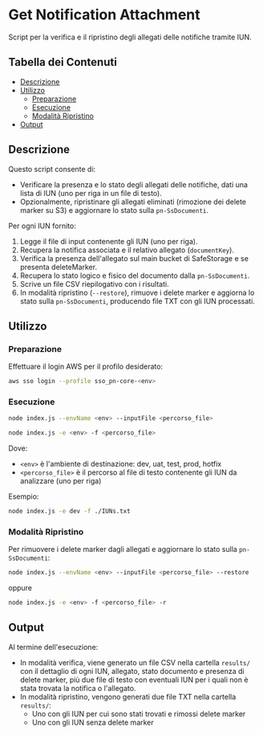 # Get Notification Attachment

Script per la verifica e il ripristino degli allegati delle notifiche tramite IUN.

## Tabella dei Contenuti

* [Descrizione](#descrizione)
* [Utilizzo](#utilizzo)
  * [Preparazione](#preparazione)
  * [Esecuzione](#esecuzione)
  * [Modalità Ripristino](#modalità-ripristino)
* [Output](#output)

## Descrizione

Questo script consente di:

* Verificare la presenza e lo stato degli allegati delle notifiche, dati una lista di IUN (uno per riga in un file di testo).
* Opzionalmente, ripristinare gli allegati eliminati (rimozione dei delete marker su S3) e aggiornare lo stato sulla `pn-SsDocumenti`.

Per ogni IUN fornito:

1. Legge il file di input contenente gli IUN (uno per riga).
2. Recupera la notifica associata e il relativo allegato (`documentKey`).
3. Verifica la presenza dell'allegato sul main bucket di SafeStorage e se presenta deleteMarker.
4. Recupera lo stato logico e fisico del documento dalla `pn-SsDocumenti`.
5. Scrive un file CSV riepilogativo con i risultati.
6. In modalità ripristino (`--restore`), rimuove i delete marker e aggiorna lo stato sulla `pn-SsDocumenti`, producendo file TXT con gli IUN processati.

## Utilizzo

### Preparazione

Effettuare il login AWS per il profilo desiderato:

```bash
aws sso login --profile sso_pn-core-<env>
```

### Esecuzione

```bash
node index.js --envName <env> --inputFile <percorso_file>
```

```bash
node index.js -e <env> -f <percorso_file>
```

Dove:

* `<env>` è l'ambiente di destinazione: dev, uat, test, prod, hotfix
* `<percorso_file>` è il percorso al file di testo contenente gli IUN da analizzare (uno per riga)

Esempio:

```bash
node index.js -e dev -f ./IUNs.txt
```

### Modalità Ripristino

Per rimuovere i delete marker dagli allegati e aggiornare lo stato sulla `pn-SsDocumenti`:

```bash
node index.js --envName <env> --inputFile <percorso_file> --restore
```

oppure

```bash
node index.js -e <env> -f <percorso_file> -r
```

## Output

Al termine dell'esecuzione:

* In modalità verifica, viene generato un file CSV nella cartella `results/` con il dettaglio di ogni IUN, allegato, stato documento e presenza di delete marker, più due file di testo con eventuali IUN per i quali non è stata trovata la notifica o l'allegato.
* In modalità ripristino, vengono generati due file TXT nella cartella `results/`:
  * Uno con gli IUN per cui sono stati trovati e rimossi delete marker
  * Uno con gli IUN senza delete marker
